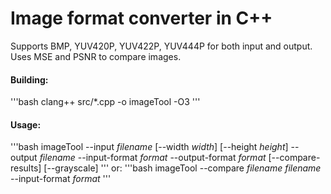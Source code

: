 # Image format converter in C++

Supports BMP, YUV420P, YUV422P, YUV444P for both input and output.
Uses MSE and PSNR to compare images.

#### Building:

'''bash
clang++ src/*.cpp -o imageTool -O3
'''

#### Usage:

'''bash
imageTool --input *filename* [--width *width*] [--height *height*] --output *filename* --input-format *format* --output-format *format* [--compare-results] [--grayscale]
'''
or:
'''bash
imageTool --compare *filename* *filename* --input-format *format*
'''
